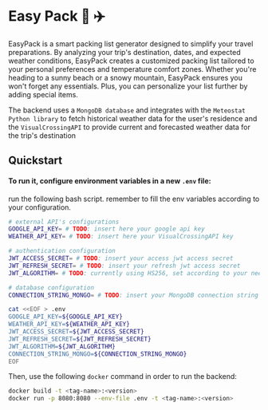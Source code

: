 # Easy Pack :luggage:	:airplane:	

EasyPack is a smart packing list generator designed to simplify your travel preparations.
By analyzing your trip's destination, dates, and expected weather conditions, EasyPack creates a customized packing list tailored to your personal preferences and temperature comfort zones.
Whether you're heading to a sunny beach or a snowy mountain, EasyPack ensures you won't forget any essentials.
Plus, you can personalize your list further by adding special items.


The backend uses a `MongoDB database` and integrates with the `Meteostat Python library` to fetch historical weather data for the user's residence and the `VisualCrossingAPI` to provide current and forecasted weather data for the trip's destination

## Quickstart

#### To run it, configure environment variables in a new `.env` file:
run the following bash script. remember to fill the env variables according to your configuration.

```bash
# external API's configurations
GOOGLE_API_KEY= # TODO: insert here your google api key
WEATHER_API_KEY= # TODO: insert here your VisualCrossingAPI key

# authentication configuration
JWT_ACCESS_SECRET= # TODO: insert your access jwt access secret
JWT_REFRESH_SECRET= # TODO: insert your refresh jwt access secret
JWT_ALGORITHM= # TODO: currently using HS256, set according to your needs

# database configuration
CONNECTION_STRING_MONGO= # TODO: insert your MongoDB connection string

cat <<EOF > .env
GOOGLE_API_KEY=${GOOGLE_API_KEY}
WEATHER_API_KEY=${WEATHER_API_KEY}
JWT_ACCESS_SECRET=${JWT_ACCESS_SECRET}
JWT_REFRESH_SECRET=${JWT_REFRESH_SECRET}
JWT_ALGORITHM=${JWT_ALGORITHM}
CONNECTION_STRING_MONGO=${CONNECTION_STRING_MONGO}
EOF
```

Then, use the following `docker` command in order to run the backend:

```bash
docker build -t <tag-name>:<version>
docker run -p 8080:8080 --env-file .env -t <tag-name>:<version>
```

